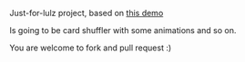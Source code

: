 Just-for-lulz project, based on [this demo](http://jsbin.com/exevom/1/edit?html,css,js)

Is going to be card shuffler with some animations and so on.

You are welcome to fork and pull request :)